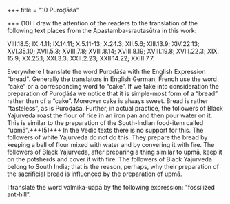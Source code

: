 +++
title = "10 Puroḍāśa"

+++
(10) I draw the attention of the readers to the translation of the following text places from the Āpastamba-srautasūtra in this work:

VIII.18.5; IX.4.11; IX.14.11; X.5.11-13; X.24.3; XII.5.6; XIII.13.9; XIV.22.13; XVI.35.10; XVII.5.3; XVIII.7.8; XVIII.8.14; XVIII.8.19; XVIII.19.8; XVIII.22.3; XIX. 15.9; XX.25.1; XXI.3.3; XXII.2.23; XXII.14.22; XXIII.7.7.

Everywhere I translate the word Puroḍāśa with the English Expression “bread". Generally the translators in English German, French use the word “cake” or a corresponding word to “cake”. If we take into consideration the preparation of Puroḍāśa we notice that it is simple-most form of a “bread” rather than of a “cake”. Moreover cake is always sweet. Bread is rather "tasteless”, as is Puroḍāśa. Further, in actual practice, the followers of Black Yajurveda roast the flour of rice in an iron pan and then pour water on it. This is similar to the preparation of the South-Indian food-item called “upmā”.+++(5)+++ In the Vedic texts there is no support for this. The followers of white Yajurveda do not do this. They prepare the bread by keeping a ball of flour mixed with water and by convering it with fire. The followers of Black Yajurveda, after preparing a thing similar to upmā, keep it on the potsherds and cover it with fire. The followers of Black Yajurveda belong to South India; that is the reason, perhaps, why their preparation of the sacrificial bread is influenced by the preparation of upmā.

I translate the word valmika-uapā by the following expression: "fossilized ant-hill”.